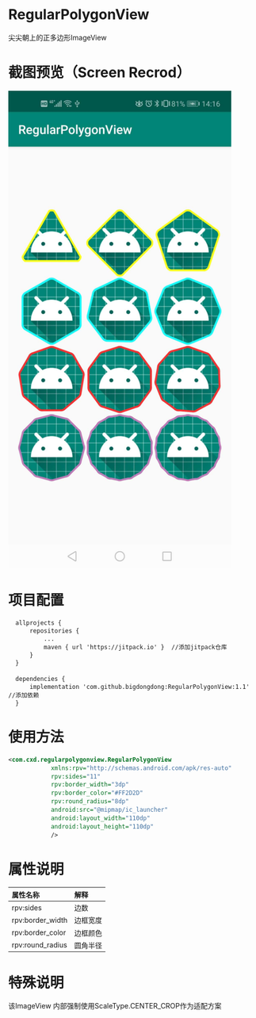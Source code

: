 # RegularPolygonView
尖尖朝上的正多边形ImageView


# 截图预览（Screen Recrod）
<img  width = "450" src = "https://github.com/bigdongdong/RegularPolygonView/blob/master/preview/pre.jpg"></img></br>

<!--
# demo下载
右击 -> 链接另存为</br>
[regularpolygonview.apk](https://github.com/bigdongdong/RegularPolygonView/blob/master/preview/regularpolygonview.apk)</br></br>
-->
# 项目配置

```
  allprojects {
      repositories {
          ...
          maven { url 'https://jitpack.io' }  //添加jitpack仓库
      }
  }
  
  dependencies {
	  implementation 'com.github.bigdongdong:RegularPolygonView:1.1' //添加依赖
  }
```

# 使用方法
```xml
<com.cxd.regularpolygonview.RegularPolygonView
            xmlns:rpv="http://schemas.android.com/apk/res-auto"
            rpv:sides="11"
            rpv:border_width="3dp"
            rpv:border_color="#FF2D2D"
            rpv:round_radius="8dp"
            android:src="@mipmap/ic_launcher"
            android:layout_width="110dp"
            android:layout_height="110dp"
            />
```

# 属性说明
|属性名称|解释|
|:---|:---|
|rpv:sides|边数|
|rpv:border_width|边框宽度|
|rpv:border_color|边框颜色|
|rpv:round_radius|圆角半径|

# 特殊说明
该ImageView 内部强制使用ScaleType.CENTER_CROP作为适配方案

